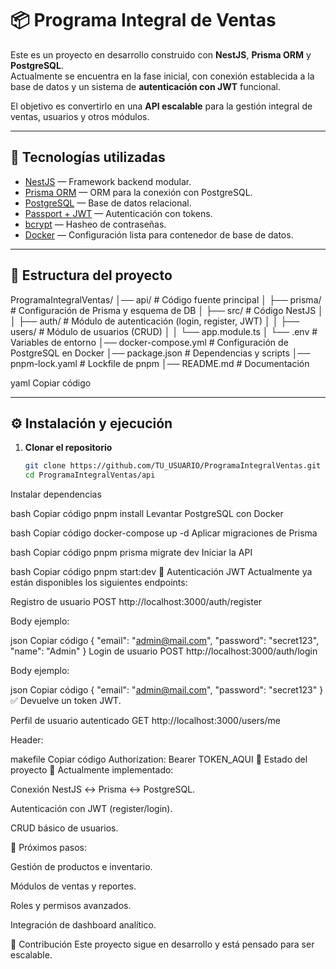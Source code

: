 # 📦 Programa Integral de Ventas

Este es un proyecto en desarrollo construido con **NestJS**, **Prisma ORM** y **PostgreSQL**.  
Actualmente se encuentra en la fase inicial, con conexión establecida a la base de datos y un sistema de **autenticación con JWT** funcional.  

El objetivo es convertirlo en una **API escalable** para la gestión integral de ventas, usuarios y otros módulos.

---

## 🚀 Tecnologías utilizadas

- [NestJS](https://nestjs.com/) — Framework backend modular.
- [Prisma ORM](https://www.prisma.io/) — ORM para la conexión con PostgreSQL.
- [PostgreSQL](https://www.postgresql.org/) — Base de datos relacional.
- [Passport + JWT](https://docs.nestjs.com/security/authentication) — Autenticación con tokens.
- [bcrypt](https://www.npmjs.com/package/bcrypt) — Hasheo de contraseñas.
- [Docker](https://www.docker.com/) — Configuración lista para contenedor de base de datos.

---

## 📂 Estructura del proyecto

ProgramaIntegralVentas/
│── api/ # Código fuente principal
│ ├── prisma/ # Configuración de Prisma y esquema de DB
│ ├── src/ # Código NestJS
│ │ ├── auth/ # Módulo de autenticación (login, register, JWT)
│ │ ├── users/ # Módulo de usuarios (CRUD)
│ │ └── app.module.ts
│ └── .env # Variables de entorno
│── docker-compose.yml # Configuración de PostgreSQL en Docker
│── package.json # Dependencias y scripts
│── pnpm-lock.yaml # Lockfile de pnpm
│── README.md # Documentación

yaml
Copiar código

---

## ⚙️ Instalación y ejecución

1. **Clonar el repositorio**
   ```bash
   git clone https://github.com/TU_USUARIO/ProgramaIntegralVentas.git
   cd ProgramaIntegralVentas/api
Instalar dependencias

bash
Copiar código
pnpm install
Levantar PostgreSQL con Docker

bash
Copiar código
docker-compose up -d
Aplicar migraciones de Prisma

bash
Copiar código
pnpm prisma migrate dev
Iniciar la API

bash
Copiar código
pnpm start:dev
🔑 Autenticación JWT
Actualmente ya están disponibles los siguientes endpoints:

Registro de usuario
POST http://localhost:3000/auth/register

Body ejemplo:

json
Copiar código
{
  "email": "admin@mail.com",
  "password": "secret123",
  "name": "Admin"
}
Login de usuario
POST http://localhost:3000/auth/login

Body ejemplo:

json
Copiar código
{
  "email": "admin@mail.com",
  "password": "secret123"
}
✅ Devuelve un token JWT.

Perfil de usuario autenticado
GET http://localhost:3000/users/me

Header:

makefile
Copiar código
Authorization: Bearer TOKEN_AQUI
📌 Estado del proyecto
🔹 Actualmente implementado:

Conexión NestJS ↔ Prisma ↔ PostgreSQL.

Autenticación con JWT (register/login).

CRUD básico de usuarios.

🔹 Próximos pasos:

Gestión de productos e inventario.

Módulos de ventas y reportes.

Roles y permisos avanzados.

Integración de dashboard analítico.

🤝 Contribución
Este proyecto sigue en desarrollo y está pensado para ser escalable.
